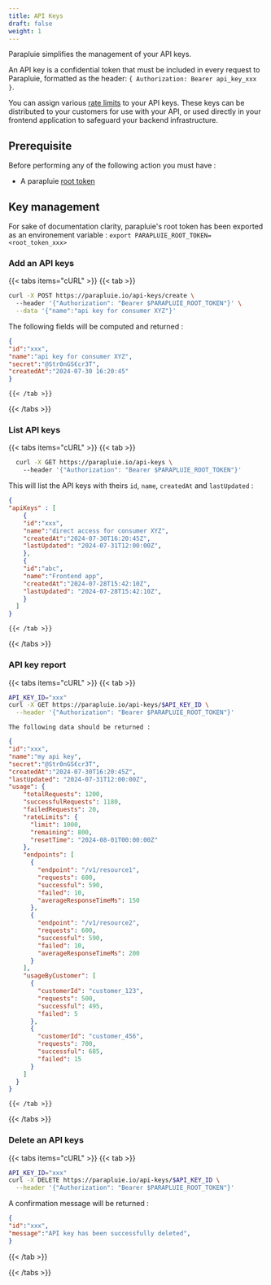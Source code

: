 ```yaml
---
title: API Keys
draft: false
weight: 1
---
```


Parapluie simplifies the management of your API keys.

An API key is a confidential token that must be included in every request to Parapluie, formatted as the header: `{ Authorization: Bearer api_key_xxx }`.

You can assign various [rate limits](/features/rate-limiting) to your API keys. These keys can be distributed to your customers for use with your API, or used directly in your frontend application to safeguard your backend infrastructure.

## Prerequisite

Before performing any of the following action you must have :
- A parapluie [root token](/authentication)

## Key management

For sake of documentation clarity, parapluie's root token has been exported as an environement variable :
 `export PARAPLUIE_ROOT_TOKEN=<root_token_xxx>`

### Add an API keys

{{< tabs items="cURL" >}}
  {{< tab >}}
  ```bash
  curl -X POST https://parapluie.io/api-keys/create \ 
    --header '{"Authorization": "Bearer $PARAPLUIE_ROOT_TOKEN"}' \
    --data '{"name":"api key for consumer XYZ"}'
  ```

  The following fields will be computed and returned :

  ```json
{
  "id":"xxx",
  "name":"api key for consumer XYZ",
  "secret":"@Str0nGS€cr3T",
  "createdAt":"2024-07-30 16:20:45"
}
  ```
    {{< /tab >}}



{{< /tabs >}}


### List API keys

{{< tabs items="cURL" >}}
  {{< tab >}}
  
```bash
  curl -X GET https://parapluie.io/api-keys \ 
    --header '{"Authorization": "Bearer $PARAPLUIE_ROOT_TOKEN"}'
```

This will list the API keys with theirs `id`, `name`, `createdAt` and `lastUpdated` :

  ```json
{
  "apiKeys" : [
      {
      "id":"xxx",
      "name":"direct access for consumer XYZ",
      "createdAt":"2024-07-30T16:20:45Z",
      "lastUpdated": "2024-07-31T12:00:00Z",
      },
      {
      "id":"abc",
      "name":"Frontend app",
      "createdAt":"2024-07-28T15:42:10Z",
      "lastUpdated": "2024-07-28T15:42:10Z",
      }
    ]
}

  ```
    {{< /tab >}}



{{< /tabs >}}


### API key report

{{< tabs items="cURL" >}}
  {{< tab >}}
  ```bash
  API_KEY_ID="xxx"
  curl -X GET https://parapluie.io/api-keys/$API_KEY_ID \
    --header '{"Authorization": "Bearer $PARAPLUIE_ROOT_TOKEN"}'
  ```

    The following data should be returned :

  ```json
{
  "id":"xxx",
  "name":"my api key",
  "secret":"@Str0nGS€cr3T",
  "createdAt":"2024-07-30T16:20:45Z",
  "lastUpdated": "2024-07-31T12:00:00Z",
  "usage": {
      "totalRequests": 1200,
      "successfulRequests": 1180,
      "failedRequests": 20,
      "rateLimits": {
        "limit": 1000,
        "remaining": 800,
        "resetTime": "2024-08-01T00:00:00Z"
      },
      "endpoints": [
        {
          "endpoint": "/v1/resource1",
          "requests": 600,
          "successful": 590,
          "failed": 10,
          "averageResponseTimeMs": 150
        },
        {
          "endpoint": "/v1/resource2",
          "requests": 600,
          "successful": 590,
          "failed": 10,
          "averageResponseTimeMs": 200
        }
      ],
      "usageByCustomer": [
        {
          "customerId": "customer_123",
          "requests": 500,
          "successful": 495,
          "failed": 5
        },
        {
          "customerId": "customer_456",
          "requests": 700,
          "successful": 685,
          "failed": 15
        }
      ]
    }
}
  ```
    {{< /tab >}}



{{< /tabs >}}

### Delete an API keys

{{< tabs items="cURL" >}}
  {{< tab >}}
  ```bash
  API_KEY_ID="xxx"
  curl -X DELETE https://parapluie.io/api-keys/$API_KEY_ID \
    --header '{"Authorization": "Bearer $PARAPLUIE_ROOT_TOKEN"}'
  ```

A confirmation message will be returned : 

  ```json
{
"id":"xxx",
"message":"API key has been successfully deleted",
}
  ```
  {{< /tab >}}



{{< /tabs >}}
